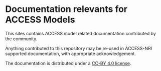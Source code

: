 # Documentation relevants for ACCESS Models

This sites contains ACCESS model related documentation contributed by the community.

Anything contributed to this repository may be re-used in ACCESS-NRI supported documentation, with appropriate acknowledgement.

The documentation is distributed under a [CC-BY 4.0 license](License).